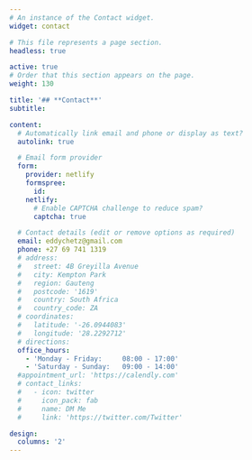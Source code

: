 ```yaml
---
# An instance of the Contact widget.
widget: contact

# This file represents a page section.
headless: true

active: true
# Order that this section appears on the page.
weight: 130

title: '## **Contact**'
subtitle:

content:
  # Automatically link email and phone or display as text?
  autolink: true

  # Email form provider
  form:
    provider: netlify
    formspree:
      id:
    netlify:
      # Enable CAPTCHA challenge to reduce spam?
      captcha: true

  # Contact details (edit or remove options as required)
  email: eddychetz@gmail.com
  phone: +27 69 741 1319
  # address:
  #   street: 4B Greyilla Avenue
  #   city: Kempton Park
  #   region: Gauteng
  #   postcode: '1619'
  #   country: South Africa
  #   country_code: ZA
  # coordinates:
  #   latitude: '-26.0944083'
  #   longitude: '28.2292712'
  # directions: 
  office_hours:
    - 'Monday - Friday:     08:00 - 17:00'
    - 'Saturday - Sunday:   09:00 - 14:00'
  #appointment_url: 'https://calendly.com'
  # contact_links:
  #   - icon: twitter
  #     icon_pack: fab
  #     name: DM Me
  #     link: 'https://twitter.com/Twitter'

design:
  columns: '2'
---
```

